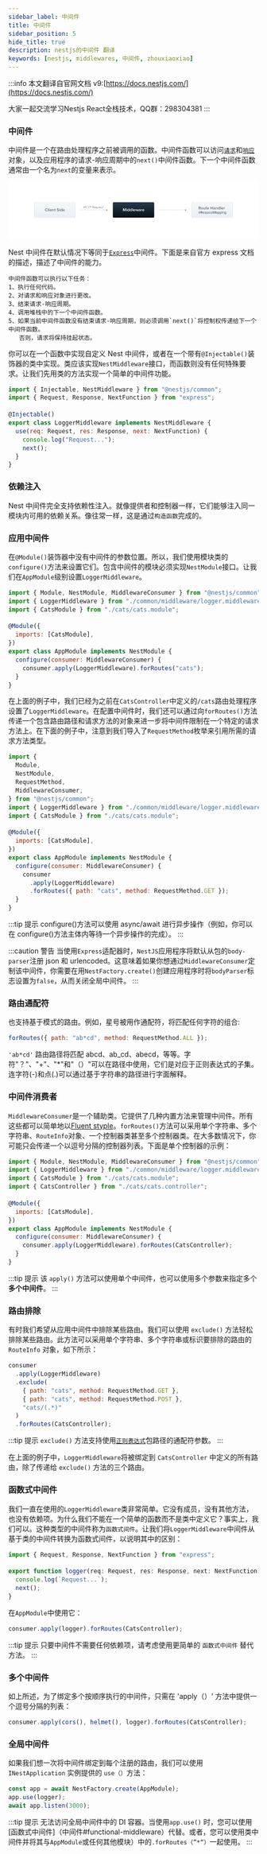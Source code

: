 ```yaml
---
sidebar_label: 中间件
title: 中间件
sidebar_position: 5
hide_title: true
description: nestjs的中间件 翻译
keywords: [nestjs, middlewares, 中间件, zhouxiaoxiao]
---
```


:::info
本文翻译自官网文档 v9:[https://docs.nestjs.com/](https://docs.nestjs.com/)

大家一起交流学习Nestjs React全栈技术，QQ群：298304381
:::

### 中间件

中间件是一个在路由处理程序之前被调用的函数。中间件函数可以访问[`请求`](https://expressjs.com/en/4x/api.html#req)和[`响应`](https://expressjs.com/en/4x/api.html#res)对象，以及应用程序的请求-响应周期中的`next()`中间件函数。下一个中间件函数通常由一个名为`next`的变量来表示。

![来自静态目录的图像](../../images/nestjs-docs-v9/overview/Middlewares_1.png)

Nest 中间件在默认情况下等同于[`Express`](https://expressjs.com/en/guide/using-middleware.html)中间件。下面是来自官方 express 文档的描述，描述了中间件的能力。

```text
中间件函数可以执行以下任务：
1、执行任何代码。
2、对请求和响应对象进行更改。
3、结束请求-响应周期。
4、调用堆栈中的下一个中间件函数。
5、如果当前中间件函数没有结束请求-响应周期，则必须调用`next()`将控制权传递给下一个中间件函数。
   否则，请求将保持挂起状态。
```

你可以在一个函数中实现自定义 Nest 中间件，或者在一个带有`@Injectable()`装饰器的类中实现。类应该实现`NestMiddleware`接口，而函数则没有任何特殊要求。让我们先用类的方法实现一个简单的中间件功能。

```jsx {4-5} showLineNumbers title="logger.middleware"
import { Injectable, NestMiddleware } from "@nestjs/common";
import { Request, Response, NextFunction } from "express";

@Injectable()
export class LoggerMiddleware implements NestMiddleware {
  use(req: Request, res: Response, next: NextFunction) {
    console.log("Request...");
    next();
  }
}
```

### 依赖注入

Nest 中间件完全支持依赖性注入。就像提供者和控制器一样，它们能够注入同一模块内可用的依赖关系。像往常一样，这是通过`构造函数`完成的。

### 应用中间件

在`@Module()`装饰器中没有中间件的参数位置。所以，我们使用模块类的`configure()`方法来设置它们。包含中间件的模块必须实现`NestModule`接口。让我们在`AppModule`级别设置`LoggerMiddleware`。

```jsx {8-13} showLineNumbers title="app.module"
import { Module, NestModule, MiddlewareConsumer } from "@nestjs/common";
import { LoggerMiddleware } from "./common/middleware/logger.middleware";
import { CatsModule } from "./cats/cats.module";

@Module({
  imports: [CatsModule],
})
export class AppModule implements NestModule {
  configure(consumer: MiddlewareConsumer) {
    consumer.apply(LoggerMiddleware).forRoutes("cats");
  }
}
```

在上面的例子中，我们已经为之前在`CatsController`中定义的`/cats`路由处理程序设置了`LoggerMiddleware`。在配置中间件时，我们还可以通过向`forRoutes()`方法传递一个包含路由路径和请求方法的对象来进一步将中间件限制在一个特定的请求方法上。在下面的例子中，注意到我们导入了`RequestMethod`枚举来引用所需的请求方法类型。

```jsx {8-13} showLineNumbers title="app.module"
import {
  Module,
  NestModule,
  RequestMethod,
  MiddlewareConsumer,
} from "@nestjs/common";
import { LoggerMiddleware } from "./common/middleware/logger.middleware";
import { CatsModule } from "./cats/cats.module";

@Module({
  imports: [CatsModule],
})
export class AppModule implements NestModule {
  configure(consumer: MiddlewareConsumer) {
    consumer
      .apply(LoggerMiddleware)
      .forRoutes({ path: "cats", method: RequestMethod.GET });
  }
}
```

:::tip 提示
configure()方法可以使用 async/await 进行异步操作（例如，你可以在 configure()方法主体内等待一个异步操作的完成）。
:::

:::caution 警告
当使用`Express`适配器时，`NestJS`应用程序将默认从包的`body-parser`注册 json 和 urlencoded。这意味着如果你想通过`MiddlewareConsumer`定制该中间件，你需要在用`NestFactory.create()`创建应用程序时将`bodyParser`标志设置为`false`，从而关闭全局中间件。
:::

### 路由通配符

也支持基于模式的路由。例如，星号被用作通配符，将匹配任何字符的组合:

```jsx
forRoutes({ path: "ab*cd", method: RequestMethod.ALL });
```

`'ab*cd'` 路由路径将匹配 abcd、ab_cd、abecd，等等。字符"？"、"+"、"\*"和"（）"可以在路径中使用，它们是对应于正则表达式的子集。连字符(-)和点(.)可以通过基于字符串的路径进行字面解释。

### 中间件消费者

`MiddlewareConsumer`是一个辅助类。它提供了几种内置方法来管理中间件。所有这些都可以简单地以[Fluent styple](https://en.wikipedia.org/wiki/Fluent_interface)。`forRoutes()`方法可以采用单个字符串、多个字符串、`RouteInfo`对象、一个控制器类甚至多个控制器类。在大多数情况下，你可能只会传递一个以逗号分隔的控制器列表。下面是单个控制器的示例：

```jsx {9-13} showLineNumbers title="app.module"
import { Module, NestModule, MiddlewareConsumer } from "@nestjs/common";
import { LoggerMiddleware } from "./common/middleware/logger.middleware";
import { CatsModule } from "./cats/cats.module";
import { CatsController } from "./cats/cats.controller";

@Module({
  imports: [CatsModule],
})
export class AppModule implements NestModule {
  configure(consumer: MiddlewareConsumer) {
    consumer.apply(LoggerMiddleware).forRoutes(CatsController);
  }
}
```

:::tip 提示
该 `apply()` 方法可以使用单个中间件，也可以使用多个参数来指定多个**多个中间件**。
:::

### 路由排除

有时我们希望从应用中间件中排除某些路由。我们可以使用 `exclude()` 方法轻松排除某些路由。此方法可以采用单个字符串、多个字符串或标识要排除的路由的 `RouteInfo` 对象，如下所示：

```jsx
consumer
  .apply(LoggerMiddleware)
  .exclude(
    { path: "cats", method: RequestMethod.GET },
    { path: "cats", method: RequestMethod.POST },
    "cats/(.*)"
  )
  .forRoutes(CatsController);
```

:::tip 提示
`exclude()` 方法支持使用[`正则表达式`](https://github.com/pillarjs/path-to-regexp#parameters)包路径的通配符参数。
:::

在上面的例子中，`LoggerMiddleware`将被绑定到 `CatsController` 中定义的所有路由，除了传递给 `exclude()` 方法的三个路由。

### 函数式中间件

我们一直在使用的`LoggerMiddleware`类非常简单。它没有成员，没有其他方法，也没有依赖项。为什么我们不能在一个简单的函数而不是类中定义它？事实上，我们可以。这种类型的中间件称为`函数式间件`。让我们将`LoggerMiddleware`中间件从基于类的中间件转换为函数式间件，以说明其中的区别：

```jsx title="logger.middleware"
import { Request, Response, NextFunction } from "express";

export function logger(req: Request, res: Response, next: NextFunction) {
  console.log(`Request...`);
  next();
}
```

在`AppModule`中使用它：

```jsx title="app.module"
consumer.apply(logger).forRoutes(CatsController);
```

:::tip 提示
只要中间件不需要任何依赖项，请考虑使用更简单的 `函数式中间件` 替代方法。
:::

### 多个中间件

如上所述，为了绑定多个按顺序执行的中间件，只需在 'apply（）' 方法中提供一个逗号分隔的列表：

```jsx
consumer.apply(cors(), helmet(), logger).forRoutes(CatsController);
```

### 全局中间件

如果我们想一次将中间件绑定到每个注册的路由，我们可以使用`INestApplication` 实例提供的 `use（）`方法：

```jsx title="main"
const app = await NestFactory.create(AppModule);
app.use(logger);
await app.listen(3000);
```

:::tip 提示
无法访问全局中间件中的 DI 容器。当使用`app.use()` 时，您可以使用[函数式中间件]（中间件#functional-middleware）代替。或者，您可以使用类中间件并将其与`AppModule`或任何其他模块）中的`.forRoutes（”*“）`一起使用。
:::
